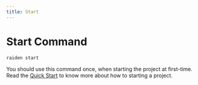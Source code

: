 ```yaml
---
title: Start
---
```


# Start Command

```sh
raiden start
```

You should use this command once, when starting the project at first-time.
Read the [Quick Start](/docs/quick-start.md) to know more
about how to starting a project.
